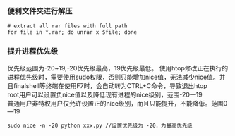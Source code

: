 ### 便利文件夹进行解压
```shell
# extract all rar files with full path
for file in *.rar; do unrar x $file; done
```

### 提升进程优先级
优先级范围为-20~19,-20优先级最高，19优先级最低。
使用htop修改正在执行的进程优先级时，需要使用sudo权限，否则只能增加nice值，无法减少nice值。并且finalshell等终端在使用F7时，会自动转为CTRL+C命令，导致退出htop  
root用户可以设置负nice值以及降低现有进程的nice级别，范围-20—19  
普通用户非特权用户仅允许设置正的nice级别，而且只能提升，不能降低。范围0—19 

```shell
sudo nice -n -20 python xxx.py //设置优先级为 -20，为最高优先级
```